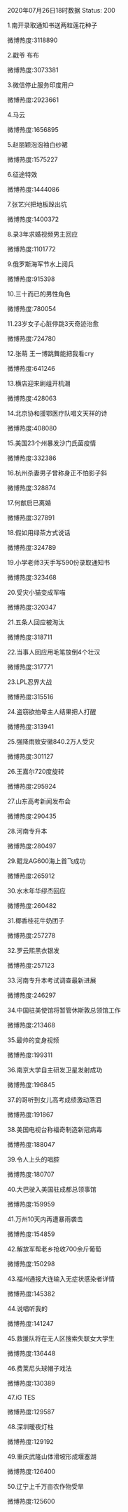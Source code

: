 2020年07月26日18时数据
Status: 200

1.南开录取通知书送两粒莲花种子

微博热度:3118890

2.戳爷 布布

微博热度:3073381

3.微信停止服务印度用户

微博热度:2923661

4.马云

微博热度:1656895

5.赵丽颖泡泡袖白纱裙

微博热度:1575227

6.征途特效

微博热度:1444086

7.张艺兴把地板跺出坑

微博热度:1400372

8.录3年求婚视频男主回应

微博热度:1101772

9.俄罗斯海军节水上阅兵

微博热度:915398

10.三十而已的男性角色

微博热度:780054

11.23岁女子心脏停跳3天奇迹治愈

微博热度:724780

12.张萌 王一博跳舞能把我看cry

微博热度:641246

13.横店迎来剧组开机潮

微博热度:428063

14.北京协和援鄂医疗队唱文天祥的诗

微博热度:408080

15.美国23个州暴发沙门氏菌疫情

微博热度:332386

16.杭州杀妻男子曾称身正不怕影子斜

微博热度:328874

17.何猷启已离婚

微博热度:327891

18.假如用绿茶方式说话

微博热度:324789

19.小学老师3天手写590份录取通知书

微博热度:323468

20.受灾小猫变成军喵

微博热度:320347

21.五条人回应被淘汰

微博热度:318711

22.当事人回应用毛笔放倒4个壮汉

微博热度:317771

23.LPL忍界大战

微博热度:315516

24.盗窃欲拍晕主人结果把人打醒

微博热度:313941

25.强降雨致安徽840.2万人受灾

微博热度:301127

26.王嘉尔720度旋转

微博热度:295924

27.山东高考新闻发布会

微博热度:290435

28.河南专升本

微博热度:280497

29.鲲龙AG600海上首飞成功

微博热度:265912

30.水木年华缪杰回应

微博热度:260482

31.椰香桂花牛奶团子

微博热度:257278

32.罗云熙黑衣银发

微博热度:257123

33.河南专升本考试调查最新进展

微博热度:246297

34.中国驻美使馆将暂管休斯敦总领馆工作

微博热度:213468

35.最帅的变身视频

微博热度:199311

36.南京大学自主研发卫星发射成功

微博热度:196845

37.的哥听到女儿高考成绩激动落泪

微博热度:191867

38.美国电视台称福奇制造新冠病毒

微博热度:188047

39.令人上头的唱腔

微博热度:180707

40.大巴驶入美国驻成都总领事馆

微博热度:159959

41.万州10天内再遭暴雨袭击

微博热度:154859

42.解放军帮老乡抢收700余斤葡萄

微博热度:150298

43.福州通报大连输入无症状感染者详情

微博热度:145382

44.说唱听我的

微博热度:141247

45.救援队将在无人区搜索失联女大学生

微博热度:136448

46.费莱尼头球帽子戏法

微博热度:130389

47.iG TES

微博热度:129587

48.深圳暖夜灯柱

微博热度:129192

49.重庆武隆山体滑坡形成堰塞湖

微博热度:126400

50.辽宁上千万亩农作物受旱

微博热度:125600

